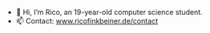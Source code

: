 - 👋 Hi, I’m Rico, an 19-year-old computer science student.
- 📫 Contact: www.ricofinkbeiner.de/contact

<!---
riggggo/riggggo is a ✨ special ✨ repository because its `README.md` (this file) appears on your GitHub profile.
You can click the Preview link to take a look at your changes.
--->
